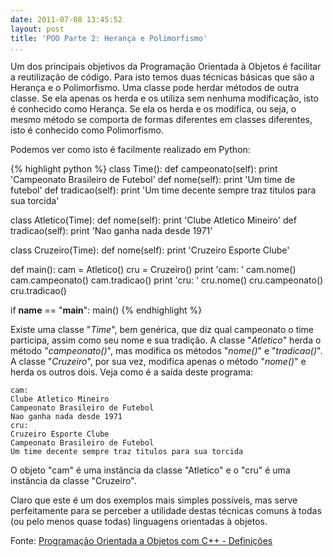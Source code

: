 ```yaml
---
date: 2011-07-08 13:45:52
layout: post
title: 'POO Parte 2: Herança e Polimorfismo'
...
```


Um dos principais objetivos da Programação Orientada à Objetos é facilitar a reutilização de código. Para isto temos duas técnicas básicas que são a Herança e o Polimorfismo. Uma classe pode herdar métodos de outra classe. Se ela apenas os herda e os utiliza sem nenhuma modificação, isto é conhecido como Herança. Se ela os herda e os modifica, ou seja, o mesmo método se comporta de formas diferentes em classes diferentes, isto é conhecido como Polimorfismo.

Podemos ver como isto é facilmente realizado em Python:

{% highlight python %}
class Time():
    def campeonato(self):
        print 'Campeonato Brasileiro de Futebol'
    def nome(self):
        print 'Um time de futebol'
    def tradicao(self):
        print 'Um time decente sempre traz titulos para sua torcida'

class Atletico(Time):
    def nome(self):
        print 'Clube Atletico Mineiro'
    def tradicao(self):
        print 'Nao ganha nada desde 1971'

class Cruzeiro(Time):
    def nome(self):
        print 'Cruzeiro Esporte Clube'

def main():
    cam = Atletico()
    cru = Cruzeiro()
    print 'cam: '
    cam.nome()
    cam.campeonato()
    cam.tradicao()
    print 'cru: '
    cru.nome()
    cru.campeonato()
    cru.tradicao()

if __name__ == "__main__": main()
{% endhighlight %}

Existe uma classe "_Time_", bem genérica, que diz qual campeonato o time participa, assim como seu nome e sua tradição. A classe "_Atletico_" herda o método "_campeonato()_", mas modifica os métodos "_nome()_" e "_tradicao()_". A classe "_Cruzeiro_", por sua vez, modifica apenas o método "_nome()_" e herda os outros dois. Veja como é a saída deste programa:

    cam:
    Clube Atletico Mineiro
    Campeonato Brasileiro de Futebol
    Nao ganha nada desde 1971
    cru:
    Cruzeiro Esporte Clube
    Campeonato Brasileiro de Futebol
    Um time decente sempre traz titulos para sua torcida

O objeto "cam" é uma instância da classe "Atletico" e o "cru" é uma instância da classe "Cruzeiro".

Claro que este é um dos exemplos mais simples possíveis, mas serve perfeitamente para se perceber a utilidade destas técnicas comuns à todas (ou pelo menos quase todas) linguagens orientadas à objetos.

Fonte: [Programação Orientada a Objetos com C++ - Definições](http://www.dca.fee.unicamp.br/cursos/POOCPP/node4.html)
